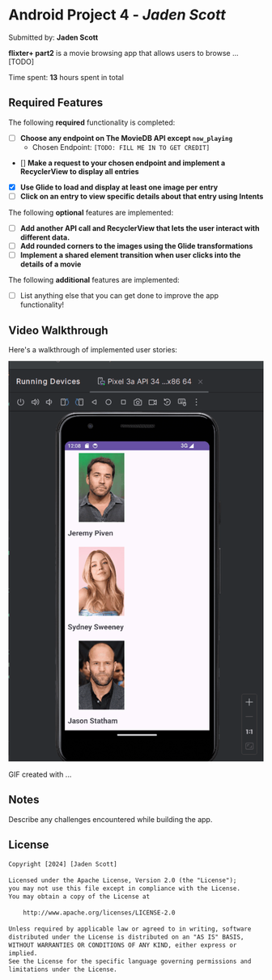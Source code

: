 # Android Project 4 - *Jaden Scott*

Submitted by: **Jaden Scott**

**flixter+ part2** is a movie browsing app that allows users to browse ... [TODO] 

Time spent: **13** hours spent in total

## Required Features

The following **required** functionality is completed:

- [ ] **Choose any endpoint on The MovieDB API except `now_playing`**
  - Chosen Endpoint: `[TODO: FILL ME IN TO GET CREDIT]`
- [] **Make a request to your chosen endpoint and implement a RecyclerView to display all entries**
- [x] **Use Glide to load and display at least one image per entry**
- [ ] **Click on an entry to view specific details about that entry using Intents**

The following **optional** features are implemented:

- [ ] **Add another API call and RecyclerView that lets the user interact with different data.** 
- [ ] **Add rounded corners to the images using the Glide transformations**
- [ ] **Implement a shared element transition when user clicks into the details of a movie**

The following **additional** features are implemented:

- [ ] List anything else that you can get done to improve the app functionality!

## Video Walkthrough

Here's a walkthrough of implemented user stories:

<img src='flixter+ part2.gif' title='Video Walkthrough' width='' alt='Video Walkthrough' />

<!-- Replace this with whatever GIF tool you used! -->
GIF created with ...  
<!-- Recommended tools:
[Kap](https://getkap.co/) for macOS
[ScreenToGif](https://www.screentogif.com/) for Windows
[peek](https://github.com/phw/peek) for Linux. -->

## Notes

Describe any challenges encountered while building the app.

## License

    Copyright [2024] [Jaden Scott]

    Licensed under the Apache License, Version 2.0 (the "License");
    you may not use this file except in compliance with the License.
    You may obtain a copy of the License at

        http://www.apache.org/licenses/LICENSE-2.0

    Unless required by applicable law or agreed to in writing, software
    distributed under the License is distributed on an "AS IS" BASIS,
    WITHOUT WARRANTIES OR CONDITIONS OF ANY KIND, either express or implied.
    See the License for the specific language governing permissions and
    limitations under the License.
